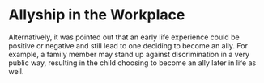 # Allyship in the Workplace

Alternatively, it was pointed out that an early life experience could be positive or negative and still lead to one deciding to become an ally. For example, a family member may stand up against discrimination in a very public way, resulting in the child choosing to become an ally later in life as well.